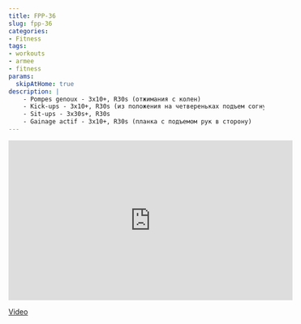 ```yaml
---
title: FPP-36
slug: fpp-36
categories:
- Fitness
tags:
- workouts
- armee
- fitness
params:
  skipAtHome: true
description: |
    - Pompes genoux - 3x10+, R30s (отжимания с колен)
    - Kick-ups - 3x10+, R30s (из положения на четвереньках подъем согнутой ноги вверх)
    - Sit-ups - 3x30s+, R30s
    - Gainage actif - 3x10+, R30s (планка с подъемом рук в сторону)
---
```

<iframe width="560" height="315" src="https://www.youtube.com/embed/HHM39HmFZ7k?si=wO6povxZdAbzQi2H" title="YouTube video player" frameborder="0" allow="accelerometer; autoplay; clipboard-write; encrypted-media; gyroscope; picture-in-picture; web-share" allowfullscreen></iframe>

[Video](https://youtu.be/HHM39HmFZ7k?si=wO6povxZdAbzQi2H)
